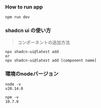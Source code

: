 ### How to run app

```
npm run dev
```

### shadcn ui の使い方

> コンポーネントの追加方法

```
npx shadcn-ui@latest add
or
npx shadcn-ui@latest add [component name]
```

### 環境のnodeバージョン

```
node -v
v20.14.0

npm -v
10.7.0
```
